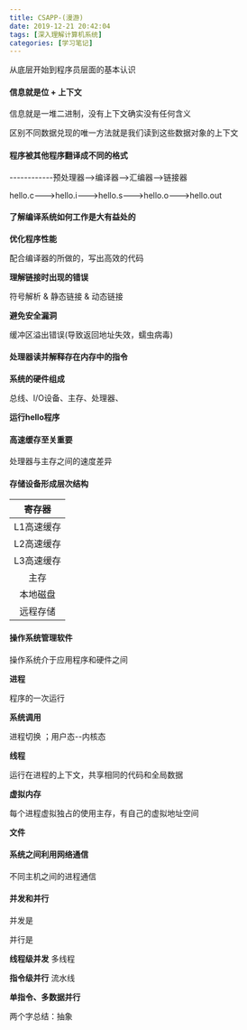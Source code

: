 ```yaml
---
title: CSAPP-(漫游)
date: 2019-12-21 20:42:04
tags: [深入理解计算机系统]
categories: [学习笔记]
---
```




从底层开始到程序员层面的基本认识

<!--more-->



#### 信息就是位 + 上下文



信息就是一堆二进制，没有上下文确实没有任何含义

区别不同数据兑现的唯一方法就是我们读到这些数据对象的上下文



#### 程序被其他程序翻译成不同的格式



------------预处理器-->编译器-->汇编器-->链接器

hello.c--->hello.i--->hello.s--->hello.o--->hello.out





#### 了解编译系统如何工作是大有益处的



**优化程序性能**

配合编译器的所做的，写出高效的代码



**理解链接时出现的错误**

符号解析 & 静态链接 & 动态链接



**避免安全漏洞**

缓冲区溢出错误(导致返回地址失效，蠕虫病毒)



#### 处理器读并解释存在内存中的指令



**系统的硬件组成**

总线、I/O设备、主存、处理器、



**运行hello程序**



#### 高速缓存至关重要

处理器与主存之间的速度差异





#### 存储设备形成层次结构



|   寄存器   |
| :--------: |
| L1高速缓存 |
| L2高速缓存 |
| L3高速缓存 |
|    主存    |
|  本地磁盘  |
|  远程存储  |



#### 操作系统管理软件

操作系统介于应用程序和硬件之间



**进程**

程序的一次运行



**系统调用**

进程切换 ；用户态--内核态



**线程**

运行在进程的上下文，共享相同的代码和全局数据



**虚拟内存**

每个进程虚拟独占的使用主存，有自己的虚拟地址空间



**文件**





#### 系统之间利用网络通信

不同主机之间的进程通信





#### 并发和并行

并发是

并行是





**线程级并发**    多线程



**指令级并行**   流水线



**单指令、多数据并行**  





两个字总结：抽象





